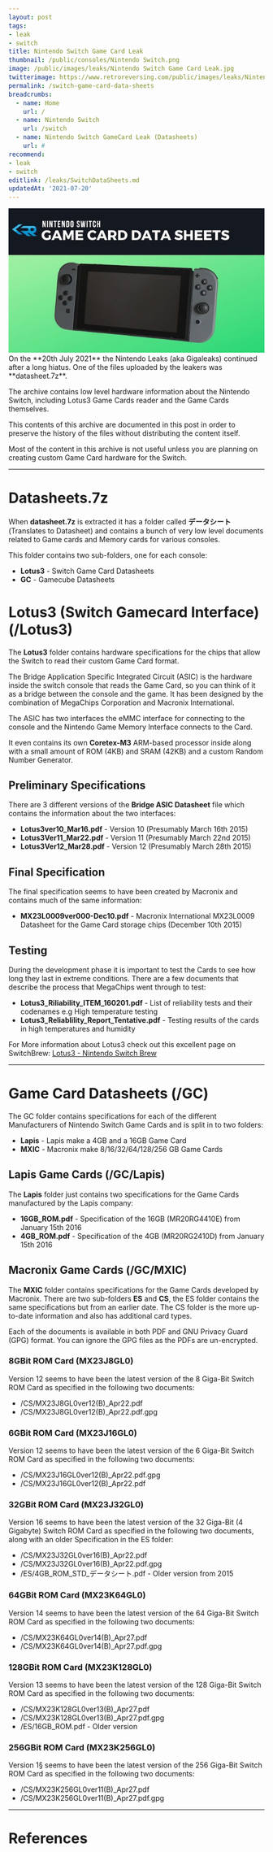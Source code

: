 ```yaml
---
layout: post
tags: 
- leak
- switch
title: Nintendo Switch Game Card Leak  
thumbnail: /public/consoles/Nintendo Switch.png
image: /public/images/leaks/Nintendo Switch Game Card Leak.jpg
twitterimage: https://www.retroreversing.com/public/images/leaks/Nintendo Switch Game Card Leak.jpg
permalink: /switch-game-card-data-sheets
breadcrumbs:
  - name: Home
    url: /
  - name: Nintendo Switch
    url: /switch
  - name: Nintendo Switch GameCard Leak (Datasheets)
    url: #
recommend: 
- leak
- switch
editlink: /leaks/SwitchDataSheets.md
updatedAt: '2021-07-20'
---
```

<section class="postSection">
    <img src="/public/images/leaks/Nintendo Switch Game Card Leak.jpg" class="wow slideInLeft postImage" />

 <div markdown="1">
On the **20th July 2021** the Nintendo Leaks (aka Gigaleaks) continued after a long hiatus. One of the files uploaded by the leakers was **datasheet.7z**.

The archive contains low level hardware information about the Nintendo Switch, including Lotus3 Game Cards reader and the Game Cards themselves.

This contents of this archive are documented in this post in order to preserve the history of the files without distributing the content itself. 

Most of the content in this archive is not useful unless you are planning on creating custom Game Card hardware for the Switch.
 </div>
</section> 

---
# Datasheets.7z
When **datasheet.7z** is extracted it has a folder called **データシート** (Translates to Datasheet) and contains a bunch of very low level documents related to Game cards and Memory cards for various consoles.

This folder contains two sub-folders, one for each console:
* **Lotus3** - Switch Game Card Datasheets
* **GC** - Gamecube Datasheets

# Lotus3 (Switch Gamecard Interface) (/Lotus3)
The **Lotus3** folder contains hardware specifications for the chips that allow the Switch to read their custom Game Card format.

The Bridge Application Specific Integrated Circuit (ASIC) is the hardware inside the switch console that reads the Game Card, so you can think of it as a bridge between the console and the game. It has been designed by the combination of MegaChips Corporation and Macronix International.

The ASIC has two interfaces the eMMC interface for connecting to the console and the Nintendo Game Memory Interface connects to the Card.

It even contains its own **Coretex-M3** ARM-based processor inside along with a small amount of ROM (4KB) and SRAM (42KB) and a custom Random Number Generator.

## Preliminary Specifications
There are 3 different versions of the **Bridge ASIC Datasheet** file which contains the information about the two interfaces:
* **Lotus3ver10_Mar16.pdf** - Version 10 (Presumably March 16th 2015)
* **Lotus3Ver11_Mar22.pdf** - Version 11 (Presumably March 22nd 2015)
* **Lotus3Ver12_Mar28.pdf** - Version 12 (Presumably March 28th 2015)

## Final Specification
The final specification seems to have been created by Macronix and contains much of the same information:
* **MX23L0009ver000-Dec10.pdf** - Macronix International MX23L0009 Datasheet for the Game Card storage chips (December 10th 2015)

## Testing
During the development phase it is important to test the Cards to see how long they last in extreme conditions. There are a few documents that describe the process that MegaChips went through to test:
* **Lotus3_Riliability_ITEM_160201.pdf** - List of reliability tests and their codenames e.g High temperature testing
* **Lotus3_Reliablility_Report_Tentative.pdf** - Testing results of the cards in high temperatures and humidity

For More information about Lotus3 check out this excellent page on SwitchBrew:
[Lotus3 - Nintendo Switch Brew](https://switchbrew.org/wiki/Lotus3)

---
# Game Card Datasheets (/GC)
The GC folder contains specifications for each of the different Manufacturers of Nintendo Switch Game Cards and is split in to two folders:
* **Lapis** - Lapis make a 4GB and a 16GB Game Card
* **MXIC** - Macronix make 8/16/32/64/128/256 GB Game Cards

## Lapis Game Cards (/GC/Lapis)
The **Lapis** folder just contains two specifications for the Game Cards manufactured by the Lapis company:
* **16GB_ROM.pdf** - Specification of the 16GB (MR20RG4410E) from January 15th 2016
* **4GB_ROM.pdf** - Specification of the 4GB (MR20RG2410D) from January 15th 2016

## Macronix Game Cards (/GC/MXIC)
The **MXIC** folder contains specifications for the Game Cards developed by Macronix. There are two sub-folders **ES** and **CS**, the ES folder contains the same specifications but from an earlier date. The CS folder is the more up-to-date information and also has additional card types.

Each of the documents is available in both PDF and GNU Privacy Guard (GPG) format. You can ignore the GPG files as the PDFs are un-encrypted.

### 8GBit ROM Card (MX23J8GL0)
Version 12 seems to have been the latest version of the 8 Giga-Bit Switch ROM Card as specified in the following two documents:
* /CS/MX23J8GL0ver12(B)_Apr22.pdf
* /CS/MX23J8GL0ver12(B)_Apr22.pdf.gpg

### 6GBit ROM Card (MX23J16GL0)
Version 12 seems to have been the latest version of the 6 Giga-Bit Switch ROM Card as specified in the following two documents:
* /CS/MX23J16GL0ver12(B)_Apr22.pdf.gpg
* /CS/MX23J16GL0ver12(B)_Apr22.pdf

### 32GBit ROM Card (MX23J32GL0)
Version 16 seems to have been the latest version of the 32 Giga-Bit (4 Gigabyte) Switch ROM Card as specified in the following two documents, along with an older Specification in the ES folder:
* /CS/MX23J32GL0ver16(B)_Apr22.pdf
* /CS/MX23J32GL0ver16(B)_Apr22.pdf.gpg
* /ES/4GB_ROM_STD_データシート.pdf - Older version from 2015

### 64GBit ROM Card (MX23K64GL0)
Version 14 seems to have been the latest version of the 64 Giga-Bit Switch ROM Card as specified in the following two documents:
* /CS/MX23K64GL0ver14(B)_Apr27.pdf 
* /CS/MX23K64GL0ver14(B)_Apr27.pdf.gpg

### 128GBit ROM Card (MX23K128GL0)
Version 13 seems to have been the latest version of the 128 Giga-Bit Switch ROM Card as specified in the following two documents:
* /CS/MX23K128GL0ver13(B)_Apr27.pdf
* /CS/MX23K128GL0ver13(B)_Apr27.pdf.gpg
* /ES/16GB_ROM.pdf - Older version

### 256GBit ROM Card (MX23K256GL0)
Version 1§ seems to have been the latest version of the 256 Giga-Bit Switch ROM Card as specified in the following two documents:
* /CS/MX23K256GL0ver11(B)_Apr27.pdf
* /CS/MX23K256GL0ver11(B)_Apr27.pdf.gpg

---
# References
[^1]: [Lotus3 - Nintendo Switch Brew](https://switchbrew.org/wiki/Lotus3)
